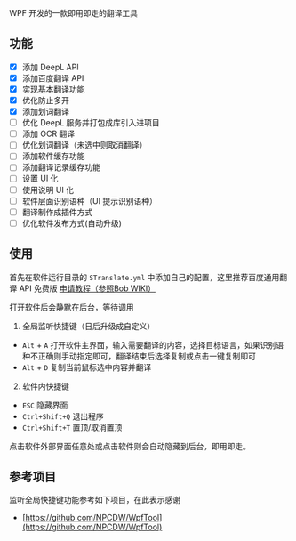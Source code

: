 
WPF 开发的一款即用即走的翻译工具

## 功能

- [x] 添加 DeepL API
- [x] 添加百度翻译 API
- [x] 实现基本翻译功能
- [x] 优化防止多开
- [x] 添加划词翻译
- [ ] 优化 DeepL 服务并打包成库引入进项目
- [ ] 添加 OCR 翻译
- [ ] 优化划词翻译（未选中则取消翻译）
- [ ] 添加软件缓存功能
- [ ] 添加翻译记录缓存功能
- [ ] 设置 UI 化
- [ ] 使用说明 UI 化
- [ ] 软件层面识别语种（UI 提示识别语种）
- [ ] 翻译制作成插件方式
- [ ] 优化软件发布方式(自动升级)

## 使用

首先在软件运行目录的 `STranslate.yml` 中添加自己的配置，这里推荐百度通用翻译 API 免费版 [申请教程（参照Bob WIKI）](https://bobtranslate.com/service/translate/baidu.html)

打开软件后会静默在后台，等待调用
1. 全局监听快捷键（日后升级成自定义）
- `Alt` + `A` 打开软件主界面，输入需要翻译的内容，选择目标语言，如果识别语种不正确则手动指定即可，翻译结束后选择复制或点击一键复制即可
- `Alt` + `D` 复制当前鼠标选中内容并翻译

2. 软件内快捷键
- `ESC` 隐藏界面
- `Ctrl+Shift+Q` 退出程序
- `Ctrl+Shift+T` 置顶/取消置顶

点击软件外部界面任意处或点击软件则会自动隐藏到后台，即用即走。

## 参考项目

监听全局快捷键功能参考如下项目，在此表示感谢

- [https://github.com/NPCDW/WpfTool](https://github.com/NPCDW/WpfTool)